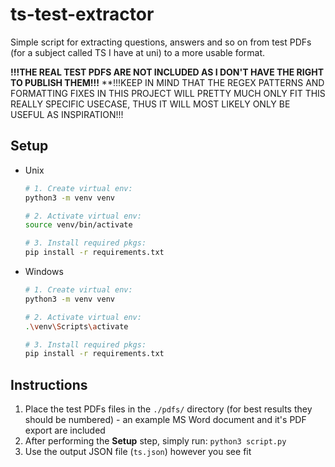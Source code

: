 # ts-test-extractor

Simple script for extracting questions, answers and so on from test PDFs (for a subject called TS I have at uni) to a more usable format.

**!!!THE REAL TEST PDFS ARE NOT INCLUDED AS I DON'T HAVE THE RIGHT TO PUBLISH THEM!!!**
**!!!KEEP IN MIND THAT THE REGEX PATTERNS AND FORMATTING FIXES IN THIS PROJECT WILL PRETTY MUCH ONLY FIT THIS REALLY SPECIFIC USECASE, THUS IT WILL MOST LIKELY ONLY BE USEFUL AS INSPIRATION!!!

## Setup

- Unix
	```bash
	# 1. Create virtual env:
	python3 -m venv venv
	
	# 2. Activate virtual env:
	source venv/bin/activate 
	
	# 3. Install required pkgs:
	pip install -r requirements.txt
	```
- Windows
	```bash
	# 1. Create virtual env:
	python3 -m venv venv
	
	# 2. Activate virtual env:
	.\venv\Scripts\activate 
	
	# 3. Install required pkgs:
	pip install -r requirements.txt
	```

## Instructions

1. Place the test PDFs files in the `./pdfs/` directory (for best results they should be numbered) - an example MS Word document and it's PDF export are included
2. After performing the **Setup** step, simply run: `python3 script.py`
3. Use the output JSON file (`ts.json`) however you see fit
